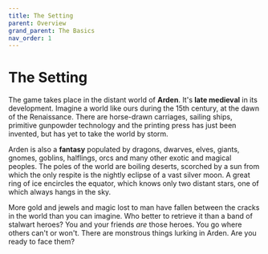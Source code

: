 ```yaml
---
title: The Setting
parent: Overview
grand_parent: The Basics
nav_order: 1
---
```


# The Setting
The game takes place in the distant world of **Arden**. It's **late medieval** in its development. Imagine a world like ours during the 15th century, at the dawn of the Renaissance. There are horse-drawn carriages, sailing ships, primitive gunpowder technology and the printing press has just been invented, but has yet to take the world by storm.

Arden is also a **fantasy** populated by dragons, dwarves, elves, giants, gnomes, goblins, halflings, orcs and many other exotic and magical peoples. The poles of the world are boiling deserts, scorched by a sun from which the only respite is the nightly eclipse of a vast silver moon. A great ring of ice encircles the equator, which knows only two distant stars, one of which always hangs in the sky.

More gold and jewels and magic lost to man have fallen between the cracks in the world than you can imagine. Who better to retrieve it than a band of stalwart heroes? You and your friends *are* those heroes. You go where others can't or won't. There are monstrous things lurking in Arden. Are you ready to face them?
